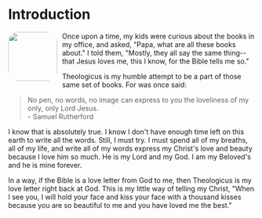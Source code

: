 <style>

bgy {
  background-color: yellow;
  color: black;
  font-weight: bold;
  }

img {
  width: 100px;
  border-radius: 20px;
  margin-right: 10px;
  margin-bottom: 10px;
  float: left;
  }

</style>

# Introduction

<img src="/images/logo-theologicus.jpg">Once upon a time, my kids were curious about the books in my office, and asked, "Papa, what are all these books about." I told them, "Mostly, they all say the same thing--that Jesus loves me, this I know, for the Bible tells me so."

Theologicus is my humble attempt to be a part of those same set of books. For was once said:

>No pen, no words, no image can express to you the loveliness of my only, only Lord Jesus.  
>\- Samuel Rutherford

I know that is absolutely true. I know I don't have enough time left on this earth to write all the words. Still, I must try. I must spend all of my breaths, all of my life, and write all of my words express my Christ's love and beauty because I love him so much. He is my Lord and my God. I am my Beloved's and he is mine forever.

In a way, if the Bible is a love letter from God to me, then Theologicus is my love letter right back at God. This is my little way of telling my Christ, "When I see you, I will hold your face and kiss your face with a thousand kisses because you are so beautiful to me and you have loved me the best."

